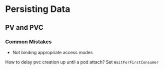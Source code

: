 # Persisting Data

## PV and PVC

### Common Mistakes

- Not binding appropriate access modes

How to delay pvc creation up until a pod attach? Set `WaitForFirstConsumer`
